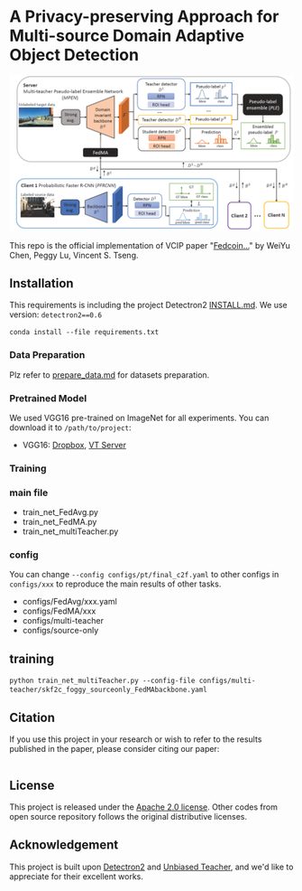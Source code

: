 # A Privacy-preserving Approach for Multi-source Domain Adaptive Object Detection

![architecture](pic/architecture.png)

This repo is the official implementation of VCIP paper "[Fedcoin...](https://ieeexplore.ieee.org/document/xxxx/)" by WeiYu Chen, Peggy Lu, Vincent S. Tseng.

## Installation

This requirements is including the project Detectron2 [INSTALL.md](https://github.com/facebookresearch/detectron2/blob/master/INSTALL.md). We use version: ```detectron2==0.6```

```shell
conda install --file requirements.txt
```

### Data Preparation
Plz refer to [prepare_data.md](docs/prepare_data.md) for datasets preparation.

### Pretrained Model

We used VGG16 pre-trained on ImageNet for all experiments. You can download it to ```/path/to/project```:

- VGG16: [Dropbox](https://www.dropbox.com/s/s3brpk0bdq60nyb/vgg16_caffe.pth?dl=0), [VT Server](https://filebox.ece.vt.edu/~jw2yang/faster-rcnn/pretrained-base-models/vgg16_caffe.pth)

### Training

### main file
* train_net_FedAvg.py
* train_net_FedMA.py
* train_net_multiTeacher.py

### config
You can change ```--config configs/pt/final_c2f.yaml``` to other configs in ```configs/xxx``` to reproduce the main results of other tasks.

* configs/FedAvg/xxx.yaml
* configs/FedMA/xxx
* configs/multi-teacher
* configs/source-only


##  training
```
python train_net_multiTeacher.py --config-file configs/multi-teacher/skf2c_foggy_sourceonly_FedMAbackbone.yaml
```



## Citation

If you use this project in your research or wish to refer to the results published in the paper, please consider citing our paper:
```BibTeX
```

## License

This project is released under the [Apache 2.0 license](./LICENSE). Other codes from open source repository follows the original distributive licenses.

## Acknowledgement

This project is built upon [Detectron2](https://github.com/facebookresearch/detectron2) and [Unbiased Teacher](https://github.com/facebookresearch/unbiased-teacher), and we'd like to appreciate for their excellent works.
